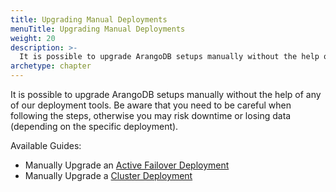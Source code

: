 ```yaml
---
title: Upgrading Manual Deployments
menuTitle: Upgrading Manual Deployments
weight: 20
description: >-
  It is possible to upgrade ArangoDB setups manually without the help of anyof our deployment tools
archetype: chapter
---
```

It is possible to upgrade ArangoDB setups manually without the help of any
of our deployment tools. Be aware that you need to be careful when following the steps,
otherwise you may risk downtime or losing data (depending on the specific deployment).

Available Guides:

- Manually Upgrade an [Active Failover Deployment](upgrading-an-active-failover-deployment.md)
- Manually Upgrade a [Cluster Deployment](upgrading-a-cluster.md)
